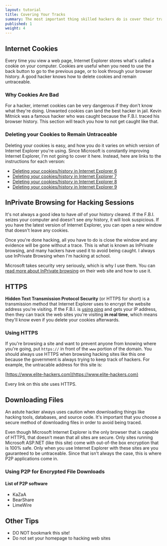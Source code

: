 ```yaml
---
layout: tutorial
title: Covering Your Tracks
summary: The most important thing skilled hackers do is cover their tracks. This article talks about how to hack people and servers and vanishing without a trace to avoid getting caught!
published: 1
weight: 4
---
```

## Internet Cookies ##

Every time you view a web page, Internet Explorer stores what's called a cookie on your computer. Cookies are useful when you need to use the back button to go to the previous page, or to look through your browser history. A good hacker knows how to delete cookies and remain untraceable.

### Why Cookies Are Bad ###

For a hacker, internet cookies can be very dangerous if they don't know what they're doing.  Unwanted cookies can land the best hacker in jail. Kevin Mitnick was a famous hacker who was caught because the F.B.I. traced his browser history. This section will teach you how to not get caught like that.

### Deleting your Cookies to Remain Untraceable ###

Deleting your cookies is easy, and how you do it varies on which version of Internet Explorer you're using. Since Microsoft is constantly improving Internet Explorer, I'm not going to cover it here. Instead, here are links to the instructions for each version:

* <a target="_blank" title="Deleting your cookies/history in Internet Explorer 6" href="https://support.microsoft.com/en-us/kb/278835">Deleting your cookies/history in Internet Explorer 6</a>
* <a target="_blank" title="Deleting your cookies/history in Internet Explorer 7" href="https://support.microsoft.com/en-us/kb/278835">Deleting your cookies/history in Internet Explorer 7</a>
* <a target="_blank" title="Deleting your cookies/history in Internet Explorer 8" href="https://support.microsoft.com/en-us/kb/278835">Deleting your cookies/history in Internet Explorer 8</a>
* <a target="_blank" title="Deleting your cookies/history in Internet Explorer 9" href="https://support.microsoft.com/en-us/kb/278835">Deleting your cookies/history in Internet Explorer 9</a>

## InPrivate Browsing for Hacking Sessions ##

It's not always a good idea to have *all* of your history cleared. If the F.B.I. seizes your computer and doesn't see *any* history, it will look suspicious. If you have the latest version of Internet Explorer, you can open a new window that doesn't leave any cookies.

Once you're done hacking, all you have to do is close the window and any evidence will be gone without a trace. This is what is known as InPrivate browsing, and many hackers have used it to avoid being caught. I always use InPrivate Browsing when I'm hacking at school.

Microsoft takes security very seriously, which is why I use them. You can <a target="_blank" title="Untracable hacking with Microsoft Internet Explorer" href="https://windows.microsoft.com/en-us/internet-explorer/products/ie-9/features/in-private">read more about InPrivate browsing</a> on their web site and how to use it.

## HTTPS ##

**Hidden Text Transmission Protocol Security** (or HTTPS for short) is a transmission method that Internet Explorer uses to encrypt the website address you're visiting. If the F.B.I. is <a href="/tutorials/advanced-hacking-methods">using ping</a> and gets your IP address, then they can track the web sites you're visiting **in real time**, which means they'll know even if you delete your cookies afterwards.

### Using HTTPS ###

If you're browsing a site and want to prevent anyone from knowing where you're going, put `https://` in front of the `www` portion of the domain. You should always use HTTPS when browsing hacking sites like this one because the government is always trying to keep track of hackers. For example, the untracable address for this site is:

[https://www.elite-hackers.com](https://www.elite-hackers.com)

Every link on this site uses HTTPS.

## Downloading Files ##

An astute hacker always uses caution when downloading things like hacking tools, databases, and source code. It's important that you choose a secure method of downloading files in order to avoid being traced.

Even though Microsoft Internet Explorer is the only browser that is capable of HTTPS, that doesn't mean that all sites are secure. Only sites running Microsoft ASP.NET (like this site) come with out-of-the box encryption that is 100% safe. Only when you use Internet Explorer with these sites are you gauranteed to be untraceable. Since that isn't always the case, this is where P2P applications come in.

### Using P2P for Encrypted File Downloads ###

#### List of P2P software ####

* KaZaA
* BearShare
* LimeWire


## Other Tips ##

* DO NOT bookmark this site!
* Do not set your homepage to hacking web sites
